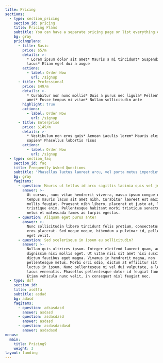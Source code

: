 ```yaml
---
title: Pricing
sections:
  - type: section_pricing
    section_id: pricing
    title: Pricing Plans
    subtitle: You can have a separate pricing page or list everything on the home page.
    bg: gray
    pricingplans:
      - title: Basic
        price: $5/m
        details: >-
          * Lorem ipsum dolor sit amet* Mauris a mi tincidunt* Suspendisse ut
          lacus* Etiam eget dui a augue
        actions:
          - label: Order Now
            url: /signup
      - title: Professional
        price: $49/m
        details: >-
          * Curabitur non nunc mollis* Duis a purus nec ligula* Pellentesque sit
          amet* Fusce tempus mi vitae* Nullam sollicitudin ante
        highlight: true
        actions:
          - label: Order Now
            url: /signup
      - title: Enterprise
        price: $149/m
        details: >-
          * Vestibulum non eros quis* Aenean iaculis lorem* Mauris eleifend
          sapien* Phasellus lobortis risus
        actions:
          - label: Order Now
            url: /signup
  - type: section_faq
    section_id: faq
    title: Frequently Asked Questions
    subtitle: 'Phasellus luctus laoreet arcu, vel porta metus imperdiet sit amet.'
    bg: gray
    faqitems:
      - question: Mauris ut tellus id arcu sagittis lacinia quis vel justo?
        answer: >-
          Ut cursus, nunc vitae hendrerit viverra, massa ipsum congue quam, sed
          tempus mauris lacus sit amet nibh. Curabitur laoreet est maximus
          mollis feugiat. Praesent nibh libero, placerat et justo at, luctus
          tristique enim. Pellentesque habitant morbi tristique senectus et
          netus et malesuada fames ac turpis egestas.
      - question: Aliquam eget purus ante?
        answer: >-
          Nunc sollicitudin libero tincidunt felis pretium, consectetur aliquam
          eros placerat. Sed neque neque, bibendum a pulvinar id, pellentesque
          eget velit.
      - question: Sed scelerisque in ipsum eu sollicitudin?
        answer: >-
          Nullam quis ultrices ipsum. Integer eleifend laoreet quam, ac
          dignissim nisi mollis eget. Ut vitae nisi sit amet nisi suscipit
          dictum faucibus eget magna. Vivamus in hendrerit magna, non
          pellentesque metus. Morbi orci odio, dictum at efficitur sit amet,
          luctus in ipsum. Nunc pellentesque mi vel dui vulputate, a lobortis
          lacus venenatis. Phasellus pellentesque dolor id feugiat faucibus.
          Etiam vehicula nunc velit, in consequat nisl feugiat nec.
  - type: dsf
    section_id:
    title: asdffa
    subtitle: asdad
    bg: adasd
    faqitems:
      - question: adsasdasd
        answer: asdasd
      - question: asdasdasd
        answer: asdasd
      - question: asdasdasdasd
        answer: asdadasd
menus:
  main:
    title: Pricing9
    weight: 3
layout: landing
---
```


